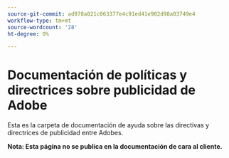 ```yaml
---
source-git-commit: ad978a021c063377e4c91ed41e902d98a03749e4
workflow-type: tm+mt
source-wordcount: '28'
ht-degree: 0%

---
```

# Documentación de políticas y directrices sobre publicidad de Adobe

Esta es la carpeta de documentación de ayuda sobre las directivas y directrices de publicidad entre Adobes.

**Nota: Esta página no se publica en la documentación de cara al cliente.**
